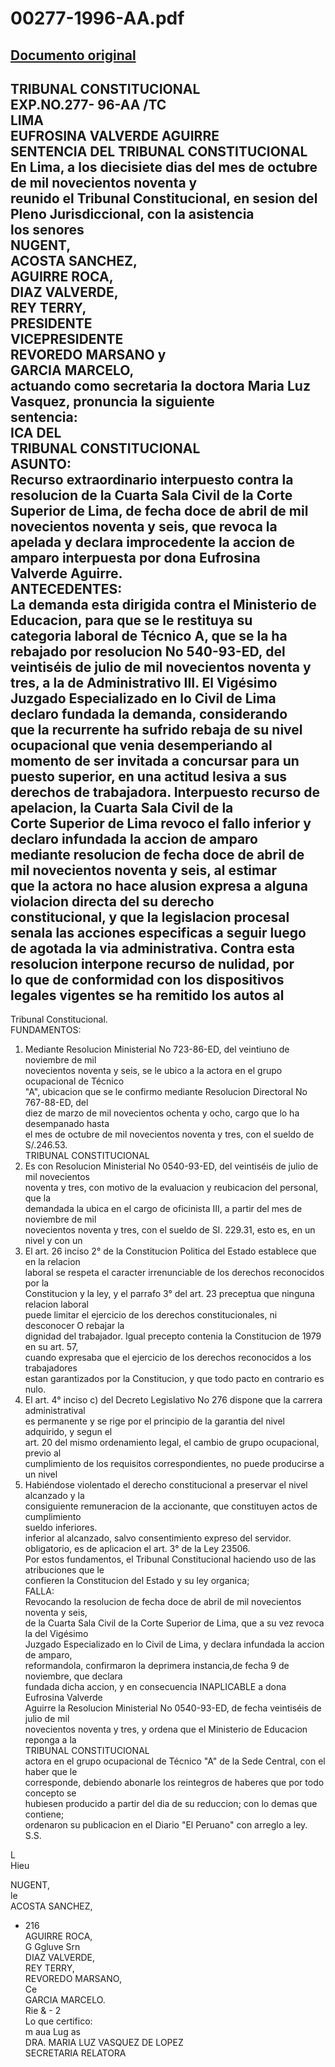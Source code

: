 
00277-1996-AA.pdf
=================
  
[Documento original](https://tc.gob.pe/jurisprudencia/1997/00277-1996-AA.pdf)  
---  
TRIBUNAL CONSTITUCIONAL  
EXP.NO.277- 96-AA /TC  
LIMA  
EUFROSINA VALVERDE AGUIRRE  
SENTENCIA DEL TRIBUNAL CONSTITUCIONAL  
En Lima, a los diecisiete dias del mes de octubre de mil novecientos noventa y  
reunido el Tribunal Constitucional, en sesion del Pleno Jurisdiccional, con la asistencia  
los senores  
NUGENT,  
ACOSTA SANCHEZ,  
AGUIRRE ROCA,  
DIAZ VALVERDE,  
REY TERRY,  
PRESIDENTE  
VICEPRESIDENTE  
REVOREDO MARSANO y  
GARCIA MARCELO,  
actuando como secretaria la doctora Maria Luz Vasquez, pronuncia la siguiente  
sentencia:  
ICA DEL  
TRIBUNAL CONSTITUCIONAL  
ASUNTO:  
Recurso extraordinario interpuesto contra la resolucion de la Cuarta Sala Civil de la Corte  
Superior de Lima, de fecha doce de abril de mil novecientos noventa y seis, que revoca la  
apelada y declara improcedente la accion de amparo interpuesta por dona Eufrosina  
Valverde Aguirre.  
ANTECEDENTES:  
La demanda esta dirigida contra el Ministerio de Educacion, para que se le restituya su  
categoria laboral de Técnico A, que se la ha rebajado por resolucion No 540-93-ED, del  
veintiséis de julio de mil novecientos noventa y tres, a la de Administrativo III. El Vigésimo  
Juzgado Especializado en lo Civil de Lima declaro fundada la demanda, considerando  
que la recurrente ha sufrido rebaja de su nivel ocupacional que venia desemperiando al  
momento de ser invitada a concursar para un puesto superior, en una actitud lesiva a sus  
derechos de trabajadora. Interpuesto recurso de apelacion, la Cuarta Sala Civil de la  
Corte Superior de Lima revoco el fallo inferior y declaro infundada la accion de amparo  
mediante resolucion de fecha doce de abril de mil novecientos noventa y seis, al estimar  
que la actora no hace alusion expresa a alguna violacion directa del su derecho  
constitucional, y que la legislacion procesal senala las acciones especificas a seguir luego  
de agotada la via administrativa. Contra esta resolucion interpone recurso de nulidad, por  
lo que de conformidad con los dispositivos legales vigentes se ha remitido los autos al  
-  
Tribunal Constitucional.  
FUNDAMENTOS:  
1. Mediante Resolucion Ministerial No 723-86-ED, del veintiuno de noviembre de mil  
novecientos noventa y seis, se le ubico a la actora en el grupo ocupacional de Técnico  
"A", ubicacion que se le confirmo mediante Resolucion Directoral No 767-88-ED, del  
diez de marzo de mil novecientos ochenta y ocho, cargo que lo ha desempanado hasta  
el mes de octubre de mil novecientos noventa y tres, con el sueldo de S/.246.53.  
TRIBUNAL CONSTITUCIONAL  
2. Es con Resolucion Ministerial No 0540-93-ED, del veintiséis de julio de mil novecientos  
noventa y tres, con motivo de la evaluacion y reubicacion del personal, que la  
demandada la ubica en el cargo de oficinista III, a partir del mes de noviembre de mil  
novecientos noventa y tres, con el sueldo de SI. 229.31, esto es, en un nivel y con un  
3. El art. 26 inciso 2° de la Constitucion Politica del Estado establece que en la relacion  
laboral se respeta el caracter irrenunciable de los derechos reconocidos por la  
Constitucion y la ley, y el parrafo 3° del art. 23 preceptua que ninguna relacion laboral  
puede limitar el ejercicio de los derechos constitucionales, ni desconocer O rebajar la  
dignidad del trabajador. Igual precepto contenia la Constitucion de 1979 en su art. 57,  
cuando expresaba que el ejercicio de los derechos reconocidos a los trabajadores  
estan garantizados por la Constitucion, y que todo pacto en contrario es nulo.  
4. El art. 4° inciso c) del Decreto Legislativo No 276 dispone que la carrera administratival  
es permanente y se rige por el principio de la garantia del nivel adquirido, y segun el  
art. 20 del mismo ordenamiento legal, el cambio de grupo ocupacional, previo al  
cumplimiento de los requisitos correspondientes, no puede producirse a un nivel  
5. Habiéndose violentado el derecho constitucional a preservar el nivel alcanzado y la  
consiguiente remuneracion de la accionante, que constituyen actos de cumplimiento  
sueldo inferiores.  
inferior al alcanzado, salvo consentimiento expreso del servidor.  
obligatorio, es de aplicacion el art. 3° de la Ley 23506.  
Por estos fundamentos, el Tribunal Constitucional haciendo uso de las atribuciones que le  
confieren la Constitucion del Estado y su ley organica;  
FALLA:  
Revocando la resolucion de fecha doce de abril de mil novecientos noventa y seis,  
de la Cuarta Sala Civil de la Corte Superior de Lima, que a su vez revoca la del Vigésimo  
Juzgado Especializado en lo Civil de Lima, y declara infundada la accion de amparo,  
reformandola, confirmaron la deprimera instancia,de fecha 9 de noviembre, que declara  
fundada dicha accion, y en consecuencia INAPLICABLE a dona Eufrosina Valverde  
Aguirre la Resolucion Ministerial No 0540-93-ED, de fecha veintiséis de julio de mil  
novecientos noventa y tres, y ordena que el Ministerio de Educacion reponga a la  
TRIBUNAL CONSTITUCIONAL  
actora en el grupo ocupacional de Técnico "A" de la Sede Central, con el haber que le  
corresponde, debiendo abonarle los reintegros de haberes que por todo concepto se  
hubiesen producido a partir del dia de su reduccion; con lo demas que contiene;  
ordenaron su publicacion en el Diario "El Peruano" con arreglo a ley.  
S.S.  
  
L  
Hieu  
  
NUGENT,  
le  
ACOSTA SANCHEZ,  
- 216  
AGUIRRE ROCA,  
G Ggluve Srn  
DIAZ VALVERDE,  
REY TERRY,  
REVOREDO MARSANO,  
Ce  
GARCIA MARCELO.  
Rie & - 2  
Lo que certifico:  
m aua Lug as  
DRA. MARIA LUZ VASQUEZ DE LOPEZ  
SECRETARIA RELATORA